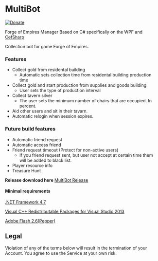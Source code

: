 # MultiBot
[![Donate](https://img.shields.io/badge/Donate-PayPal-green.svg)](https://www.paypal.com/cgi-bin/webscr?cmd=_donations&business=VX28FMAVDBV9E&lc=CZ&item_name=Inferius&item_number=FoE%20Bot&currency_code=USD&bn=PP%2dDonationsBF%3abtn_donate_SM%2egif%3aNonHosted)

Forge of Empires Manager
Based on C# specifically on the WPF and [CefSharp](https://github.com/cefsharp/CefSharp)

Collection bot for game Forge of Empires.

### Features
* Collect gold from residental building
  * Automatic sets collection time from residental building production time
* Collect gold and start production from supplies and goods building
  * User sets the type of production interval
* Collect tavern silver
  * The user sets the minimum number of chairs that are occupied. In percent.
* Aid other users and sit in their tavarn.
* Automatic relogin when session expires.

### Future build features
* Automatic friend request
* Automatic access friend
* Friend request timeout (Protect for non-active users)
  * If you friend request sent, but user not accept at certain time them will be added to black list.
* Player resource info
* Treasure Hunt

**Release download here**
[MultiBot Release](http://dl.michalosoft.cz/subdomains/dl/MultiBot/Release/)

#### Minimal requirements
[.NET Framework 4.7](https://www.microsoft.com/en-us/download/details.aspx?id=55170)

[Visual C++ Redistributable Packages for Visual Studio 2013](http://www.microsoft.com/en-us/download/details.aspx?id=40784)

[Adobe Flash 2.6(Pepper)](http://dl.michalosoft.cz/subdomains/dl/MultiBot/Release/flashplayer26pp_fa_install.exe)

## Legal
Violation of any of the terms below will result in the termination of your Account. You agree to use the Service at your own risk.
